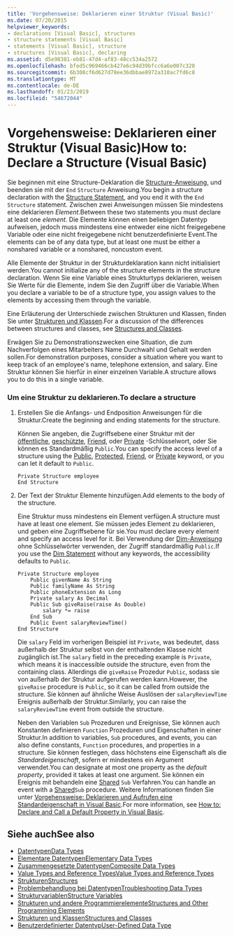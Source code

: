 ```yaml
---
title: 'Vorgehensweise: Deklarieren einer Struktur (Visual Basic)'
ms.date: 07/20/2015
helpviewer_keywords:
- declarations [Visual Basic], structures
- structure statements [Visual Basic]
- statements [Visual Basic], structure
- structures [Visual Basic], declaring
ms.assetid: d5e98381-eb81-47d4-af83-48cc534a2572
ms.openlocfilehash: bfed5c969466cb427e6c94d39bfcc6a6e007c320
ms.sourcegitcommit: 6b308cf6d627d78ee36dbbae8972a310ac7fd6c8
ms.translationtype: MT
ms.contentlocale: de-DE
ms.lasthandoff: 01/23/2019
ms.locfileid: "54672044"
---
```

# <a name="how-to-declare-a-structure-visual-basic"></a><span data-ttu-id="adada-102">Vorgehensweise: Deklarieren einer Struktur (Visual Basic)</span><span class="sxs-lookup"><span data-stu-id="adada-102">How to: Declare a Structure (Visual Basic)</span></span>
<span data-ttu-id="adada-103">Sie beginnen mit eine Structure-Deklaration die [Structure-Anweisung](../../../../visual-basic/language-reference/statements/structure-statement.md), und beenden sie mit der `End` `Structure` Anweisung.</span><span class="sxs-lookup"><span data-stu-id="adada-103">You begin a structure declaration with the [Structure Statement](../../../../visual-basic/language-reference/statements/structure-statement.md), and you end it with the `End` `Structure` statement.</span></span> <span data-ttu-id="adada-104">Zwischen zwei Anweisungen müssen Sie mindestens eine deklarieren *Element*.</span><span class="sxs-lookup"><span data-stu-id="adada-104">Between these two statements you must declare at least one *element*.</span></span> <span data-ttu-id="adada-105">Die Elemente können einen beliebigen Datentyp aufweisen, jedoch muss mindestens eine entweder eine nicht freigegebene Variable oder eine nicht freigegebene nicht benutzerdefinierte Event.</span><span class="sxs-lookup"><span data-stu-id="adada-105">The elements can be of any data type, but at least one must be either a nonshared variable or a nonshared, noncustom event.</span></span>  
  
 <span data-ttu-id="adada-106">Alle Elemente der Struktur in der Strukturdeklaration kann nicht initialisiert werden.</span><span class="sxs-lookup"><span data-stu-id="adada-106">You cannot initialize any of the structure elements in the structure declaration.</span></span> <span data-ttu-id="adada-107">Wenn Sie eine Variable eines Strukturtyps deklarieren, weisen Sie Werte für die Elemente, indem Sie den Zugriff über die Variable.</span><span class="sxs-lookup"><span data-stu-id="adada-107">When you declare a variable to be of a structure type, you assign values to the elements by accessing them through the variable.</span></span>  
  
 <span data-ttu-id="adada-108">Eine Erläuterung der Unterschiede zwischen Strukturen und Klassen, finden Sie unter [Strukturen und Klassen](../../../../visual-basic/programming-guide/language-features/data-types/structures-and-classes.md).</span><span class="sxs-lookup"><span data-stu-id="adada-108">For a discussion of the differences between structures and classes, see [Structures and Classes](../../../../visual-basic/programming-guide/language-features/data-types/structures-and-classes.md).</span></span>  
  
 <span data-ttu-id="adada-109">Erwägen Sie zu Demonstrationszwecken eine Situation, die zum Nachverfolgen eines Mitarbeiters Name Durchwahl und Gehalt werden sollen.</span><span class="sxs-lookup"><span data-stu-id="adada-109">For demonstration purposes, consider a situation where you want to keep track of an employee's name, telephone extension, and salary.</span></span> <span data-ttu-id="adada-110">Eine Struktur können Sie hierfür in einer einzelnen Variable.</span><span class="sxs-lookup"><span data-stu-id="adada-110">A structure allows you to do this in a single variable.</span></span>  
  
### <a name="to-declare-a-structure"></a><span data-ttu-id="adada-111">Um eine Struktur zu deklarieren.</span><span class="sxs-lookup"><span data-stu-id="adada-111">To declare a structure</span></span>  
  
1.  <span data-ttu-id="adada-112">Erstellen Sie die Anfangs- und Endposition Anweisungen für die Struktur.</span><span class="sxs-lookup"><span data-stu-id="adada-112">Create the beginning and ending statements for the structure.</span></span>  
  
     <span data-ttu-id="adada-113">Können Sie angeben, die Zugriffsebene einer Struktur mit der [öffentliche](../../../../visual-basic/language-reference/modifiers/public.md), [geschützte](../../../../visual-basic/language-reference/modifiers/protected.md), [Friend](../../../../visual-basic/language-reference/modifiers/friend.md), oder [Private](../../../../visual-basic/language-reference/modifiers/private.md) -Schlüsselwort, oder Sie können es Standardmäßig `Public`.</span><span class="sxs-lookup"><span data-stu-id="adada-113">You can specify the access level of a structure using the [Public](../../../../visual-basic/language-reference/modifiers/public.md), [Protected](../../../../visual-basic/language-reference/modifiers/protected.md), [Friend](../../../../visual-basic/language-reference/modifiers/friend.md), or [Private](../../../../visual-basic/language-reference/modifiers/private.md) keyword, or you can let it default to `Public`.</span></span>  
  
    ```  
    Private Structure employee  
    End Structure  
    ```  
  
2.  <span data-ttu-id="adada-114">Der Text der Struktur Elemente hinzufügen.</span><span class="sxs-lookup"><span data-stu-id="adada-114">Add elements to the body of the structure.</span></span>  
  
     <span data-ttu-id="adada-115">Eine Struktur muss mindestens ein Element verfügen.</span><span class="sxs-lookup"><span data-stu-id="adada-115">A structure must have at least one element.</span></span> <span data-ttu-id="adada-116">Sie müssen jedes Element zu deklarieren, und geben eine Zugriffsebene für sie.</span><span class="sxs-lookup"><span data-stu-id="adada-116">You must declare every element and specify an access level for it.</span></span> <span data-ttu-id="adada-117">Bei Verwendung der [Dim-Anweisung](../../../../visual-basic/language-reference/statements/dim-statement.md) ohne Schlüsselwörter verwenden, der Zugriff standardmäßig `Public`.</span><span class="sxs-lookup"><span data-stu-id="adada-117">If you use the [Dim Statement](../../../../visual-basic/language-reference/statements/dim-statement.md) without any keywords, the accessibility defaults to `Public`.</span></span>  
  
    ```  
    Private Structure employee  
        Public givenName As String  
        Public familyName As String  
        Public phoneExtension As Long  
        Private salary As Decimal  
        Public Sub giveRaise(raise As Double)  
            salary *= raise  
        End Sub  
        Public Event salaryReviewTime()  
    End Structure  
    ```  
  
     <span data-ttu-id="adada-118">Die `salary` Feld im vorherigen Beispiel ist `Private`, was bedeutet, dass außerhalb der Struktur selbst von der enthaltenden Klasse nicht zugänglich ist.</span><span class="sxs-lookup"><span data-stu-id="adada-118">The `salary` field in the preceding example is `Private`, which means it is inaccessible outside the structure, even from the containing class.</span></span> <span data-ttu-id="adada-119">Allerdings die `giveRaise` Prozedur `Public`, sodass sie von außerhalb der Struktur aufgerufen werden kann.</span><span class="sxs-lookup"><span data-stu-id="adada-119">However, the `giveRaise` procedure is `Public`, so it can be called from outside the structure.</span></span> <span data-ttu-id="adada-120">Sie können auf ähnliche Weise Auslösen der `salaryReviewTime` Ereignis außerhalb der Struktur.</span><span class="sxs-lookup"><span data-stu-id="adada-120">Similarly, you can raise the `salaryReviewTime` event from outside the structure.</span></span>  
  
     <span data-ttu-id="adada-121">Neben den Variablen `Sub` Prozeduren und Ereignisse, Sie können auch Konstanten definieren `Function` Prozeduren und Eigenschaften in einer Struktur.</span><span class="sxs-lookup"><span data-stu-id="adada-121">In addition to variables, `Sub` procedures, and events, you can also define constants, `Function` procedures, and properties in a structure.</span></span> <span data-ttu-id="adada-122">Sie können festlegen, dass höchstens eine Eigenschaft als die *Standardeigenschaft*, sofern er mindestens ein Argument verwendet.</span><span class="sxs-lookup"><span data-stu-id="adada-122">You can designate at most one property as the *default property*, provided it takes at least one argument.</span></span> <span data-ttu-id="adada-123">Sie können ein Ereignis mit behandeln eine [Shared](../../../../visual-basic/language-reference/modifiers/shared.md) `Sub` Verfahren.</span><span class="sxs-lookup"><span data-stu-id="adada-123">You can handle an event with a [Shared](../../../../visual-basic/language-reference/modifiers/shared.md)`Sub` procedure.</span></span> <span data-ttu-id="adada-124">Weitere Informationen finden Sie unter [Vorgehensweise: Deklarieren und Aufrufen eine Standardeigenschaft in Visual Basic](../../../../visual-basic/programming-guide/language-features/procedures/how-to-declare-and-call-a-default-property.md).</span><span class="sxs-lookup"><span data-stu-id="adada-124">For more information, see [How to: Declare and Call a Default Property in Visual Basic](../../../../visual-basic/programming-guide/language-features/procedures/how-to-declare-and-call-a-default-property.md).</span></span>  
  
## <a name="see-also"></a><span data-ttu-id="adada-125">Siehe auch</span><span class="sxs-lookup"><span data-stu-id="adada-125">See also</span></span>
- [<span data-ttu-id="adada-126">Datentypen</span><span class="sxs-lookup"><span data-stu-id="adada-126">Data Types</span></span>](../../../../visual-basic/programming-guide/language-features/data-types/index.md)
- [<span data-ttu-id="adada-127">Elementare Datentypen</span><span class="sxs-lookup"><span data-stu-id="adada-127">Elementary Data Types</span></span>](../../../../visual-basic/programming-guide/language-features/data-types/elementary-data-types.md)
- [<span data-ttu-id="adada-128">Zusammengesetzte Datentypen</span><span class="sxs-lookup"><span data-stu-id="adada-128">Composite Data Types</span></span>](../../../../visual-basic/programming-guide/language-features/data-types/composite-data-types.md)
- [<span data-ttu-id="adada-129">Value Types and Reference Types</span><span class="sxs-lookup"><span data-stu-id="adada-129">Value Types and Reference Types</span></span>](../../../../visual-basic/programming-guide/language-features/data-types/value-types-and-reference-types.md)
- [<span data-ttu-id="adada-130">Strukturen</span><span class="sxs-lookup"><span data-stu-id="adada-130">Structures</span></span>](../../../../visual-basic/programming-guide/language-features/data-types/structures.md)
- [<span data-ttu-id="adada-131">Problembehandlung bei Datentypen</span><span class="sxs-lookup"><span data-stu-id="adada-131">Troubleshooting Data Types</span></span>](../../../../visual-basic/programming-guide/language-features/data-types/troubleshooting-data-types.md)
- [<span data-ttu-id="adada-132">Strukturvariablen</span><span class="sxs-lookup"><span data-stu-id="adada-132">Structure Variables</span></span>](../../../../visual-basic/programming-guide/language-features/data-types/structure-variables.md)
- [<span data-ttu-id="adada-133">Strukturen und andere Programmierelemente</span><span class="sxs-lookup"><span data-stu-id="adada-133">Structures and Other Programming Elements</span></span>](../../../../visual-basic/programming-guide/language-features/data-types/structures-and-other-programming-elements.md)
- [<span data-ttu-id="adada-134">Strukturen und Klassen</span><span class="sxs-lookup"><span data-stu-id="adada-134">Structures and Classes</span></span>](../../../../visual-basic/programming-guide/language-features/data-types/structures-and-classes.md)
- [<span data-ttu-id="adada-135">Benutzerdefinierter Datentyp</span><span class="sxs-lookup"><span data-stu-id="adada-135">User-Defined Data Type</span></span>](../../../../visual-basic/language-reference/data-types/user-defined-data-type.md)
